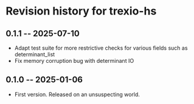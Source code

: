 # Revision history for trexio-hs

## 0.1.1 -- 2025-07-10

* Adapt test suite for more restrictive checks for various fields such as determinant_list
* Fix memory corruption bug with determinant IO

## 0.1.0 -- 2025-01-06

* First version. Released on an unsuspecting world.
